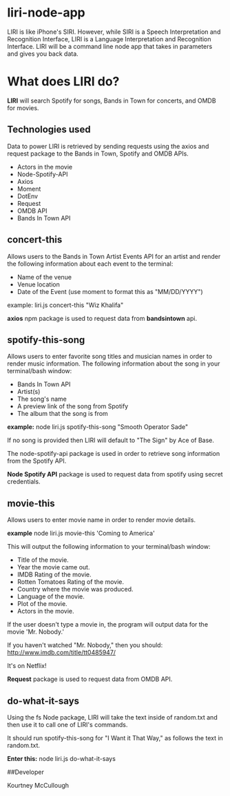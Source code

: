 # liri-node-app

LIRI is like iPhone's SIRI. However, while SIRI is a Speech Interpretation and Recognition Interface, LIRI is a Language Interpretation and Recognition Interface. LIRI will be a command line node app that takes in parameters and gives you back data.

# What does LIRI do?

**LIRI** will search Spotify for songs, Bands in Town for concerts, and OMDB for movies.

## Technologies used

Data to power LIRI is retrieved by sending requests using the axios and request package to the Bands in Town, Spotify and OMDB APIs.

- Actors in the movie
- Node-Spotify-API
- Axios
- Moment
- DotEnv
- Request
- OMDB API
- Bands In Town API

## concert-this

Allows users to the Bands in Town Artist Events API for an artist and render the following information about each event to the terminal:

- Name of the venue
- Venue location
- Date of the Event (use moment to format this as "MM/DD/YYYY")

example: liri.js concert-this "Wiz Khalifa"

**axios** npm package is used to request data from **bandsintown** api.

## spotify-this-song

Allows users to enter favorite song titles and musician names in order to render music information. The following information about the song in your terminal/bash window:

- Bands In Town API
- Artist(s)
- The song's name
- A preview link of the song from Spotify
- The album that the song is from

**example:** node liri.js spotify-this-song "Smooth Operator Sade"

If no song is provided then LIRI will default to "The Sign" by Ace of Base.

The node-spotify-api package is used in order to retrieve song information from the Spotify API.

**Node Spotify API** package is used to request data from spotify using secret credentials.

## movie-this

Allows users to enter movie name in order to render movie details.

**example** node liri.js movie-this 'Coming to America'

This will output the following information to your terminal/bash window:

- Title of the movie.
- Year the movie came out.
- IMDB Rating of the movie.
- Rotten Tomatoes Rating of the movie.
- Country where the movie was produced.
- Language of the movie.
- Plot of the movie.
- Actors in the movie.

If the user doesn't type a movie in, the program will output data for the movie 'Mr. Nobody.'

If you haven't watched "Mr. Nobody," then you should: http://www.imdb.com/title/tt0485947/

It's on Netflix!

**Request** package is used to request data from OMDB API.

## do-what-it-says

Using the fs Node package, LIRI will take the text inside of random.txt and then use it to call one of LIRI's commands.

It should run spotify-this-song for "I Want it That Way," as follows the text in random.txt.

**Enter this:** node liri.js do-what-it-says

##Developer

Kourtney McCullough
